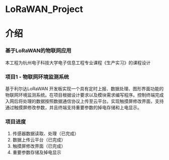 # LoRaWAN_Project

# 介绍 
### 基于LoRaWAN的物联网应用
本工程为杭州电子科技大学电子信息工程专业课程《生产实习》的课程设计

### 项目1 - 物联网环境监测系统
基于利尔达LoRaWAN 开发板实现一个具有定时上报、数据处理、图形界面功能的物联网环境监测系统。在项目根据设计要求以及模块需求编写程序。控制终端完成入网后将处理的数据按照数据通信协议上传至云平台。实现触摸屏修改界面，支持通过触摸屏修改参数，并且终端支持重要参数的掉电存储和上电显示。

### 项目进度
1. 传感器数据读取、处理（已完成）
2. 数据上传云平台（已完成）
3. 触摸屏修改界面（已完成）
4. 重要参数存储及掉电显示

